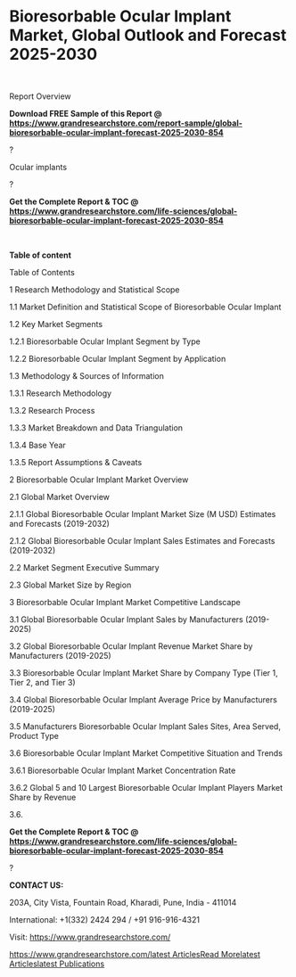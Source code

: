 <h1>Bioresorbable Ocular Implant Market, Global Outlook and Forecast 2025-2030</h1><br/><p>Report Overview</p>
 
 
 
 <div><b>Download FREE Sample of this Report @ <a href="https://www.grandresearchstore.com/report-sample/global-bioresorbable-ocular-implant-forecast-2025-2030-854">https://www.grandresearchstore.com/report-sample/global-bioresorbable-ocular-implant-forecast-2025-2030-854</a></b></div>
 
 
 
 <p>? </p>
 
 
 
 <p>Ocular implants</p>
 
 
 
 <p>? </p>
 
 
 
 <div><b>Get the Complete Report & TOC @ <a href="https://www.grandresearchstore.com/life-sciences/global-bioresorbable-ocular-implant-forecast-2025-2030-854">https://www.grandresearchstore.com/life-sciences/global-bioresorbable-ocular-implant-forecast-2025-2030-854</a></b></div>
 
 
 
 <p><br />
 
 <b>Table of content</b></p>
 
 
 
 <p>Table of Contents<br />
 
 1 Research Methodology and Statistical Scope<br />
 
 1.1 Market Definition and Statistical Scope of Bioresorbable Ocular Implant<br />
 
 1.2 Key Market Segments<br />
 
 1.2.1 Bioresorbable Ocular Implant Segment by Type<br />
 
 1.2.2 Bioresorbable Ocular Implant Segment by Application<br />
 
 1.3 Methodology & Sources of Information<br />
 
 1.3.1 Research Methodology<br />
 
 1.3.2 Research Process<br />
 
 1.3.3 Market Breakdown and Data Triangulation<br />
 
 1.3.4 Base Year<br />
 
 1.3.5 Report Assumptions & Caveats<br />
 
 2 Bioresorbable Ocular Implant Market Overview<br />
 
 2.1 Global Market Overview<br />
 
 2.1.1 Global Bioresorbable Ocular Implant Market Size (M USD) Estimates and Forecasts (2019-2032)<br />
 
 2.1.2 Global Bioresorbable Ocular Implant Sales Estimates and Forecasts (2019-2032)<br />
 
 2.2 Market Segment Executive Summary<br />
 
 2.3 Global Market Size by Region<br />
 
 3 Bioresorbable Ocular Implant Market Competitive Landscape<br />
 
 3.1 Global Bioresorbable Ocular Implant Sales by Manufacturers (2019-2025)<br />
 
 3.2 Global Bioresorbable Ocular Implant Revenue Market Share by Manufacturers (2019-2025)<br />
 
 3.3 Bioresorbable Ocular Implant Market Share by Company Type (Tier 1, Tier 2, and Tier 3)<br />
 
 3.4 Global Bioresorbable Ocular Implant Average Price by Manufacturers (2019-2025)<br />
 
 3.5 Manufacturers Bioresorbable Ocular Implant Sales Sites, Area Served, Product Type<br />
 
 3.6 Bioresorbable Ocular Implant Market Competitive Situation and Trends<br />
 
 3.6.1 Bioresorbable Ocular Implant Market Concentration Rate<br />
 
 3.6.2 Global 5 and 10 Largest Bioresorbable Ocular Implant Players Market Share by Revenue<br />
 
 3.6.</p>
 
 
 
 <div><b>Get the Complete Report & TOC @ <a href="https://www.grandresearchstore.com/life-sciences/global-bioresorbable-ocular-implant-forecast-2025-2030-854">https://www.grandresearchstore.com/life-sciences/global-bioresorbable-ocular-implant-forecast-2025-2030-854</a></b></div>
 
 
 
 <p>? </p>
 
 
 
 <p><b>CONTACT US:</b><br />
 
 203A, City Vista, Fountain Road, Kharadi, Pune, India - 411014<br />
 
 International: +1(332) 2424 294 / +91 916-916-4321<br />
 
 Visit: <a href="https://www.grandresearchstore.com/">https://www.grandresearchstore.com/</a><br />
 
 <a href="https://gyeongbokgung.com">https://www.grandresearchstore.com/</a><a href="https://hallyeomaritime.com">latest Articles</a><a href="https://jingwansa.com">Read More</a><a href="https://nguoiviet.jp/">latest Articles</a><a href="https://www.intelmarketresearch.com/">latest Publications</a></p>